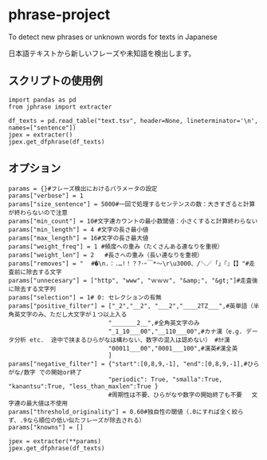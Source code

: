 # phrase-project

To detect new phrases or unknown words for texts in Japanese

日本語テキストから新しいフレーズや未知語を検出します。


## スクリプトの使用例
    import pandas as pd
    from jphrase import extracter
    
    df_texts = pd.read_table("text.tsv", header=None, lineterminator='\n', names=["sentence"])
    jpex = extracter()
    jpex.get_dfphrase(df_texts)


## オプション

    params = {}#フレーズ検出におけるパラメータの設定    
    params["verbose"] = 1    
    params["size_sentence"] = 5000#一回で処理するセンテンスの数：大きすぎると計算が終わらないので注意    
    params["min_count"] = 10#文字連カウントの最小数閾値：小さくすると計算終わらない    
    params["min_length"] = 4 #文字の長さ最小値    
    params["max_length"] = 16#文字の長さ最大値
    params["weight_freq"] = 1 #頻度への重み（たくさんある連なりを重視）
    params["weight_len"] = 2   #長さへの重み（長い連なりを重視）    
    params["removes"] = "⠀ #�\n.：.…!！？?･ｰ￣*～\r\u3000、/＼／「」『』【】"#走査前に除去する文字
    params["unnecesary"] = ["http", "www", "ｗｗｗ", "&amp;", "&gt;"]#走査後に除去する文字列
    params["selection"] = 1# 0: セレクションの有無
    params["positive_filter"] = ["_2","__2", "___2","____2TZ___",#英単語（半角英文字のみ、ただし大文字が１つ以上入る  
                                "_______2__",#全角英文字のみ
                                "_1_10___00","__110___00",#カナ漢（e.g. データ分析 etc.  途中で挟まるひらがなは構わない、数字の混入は認めない） #ｶﾅ漢
                                "00011___00","0001___100",#漢英#漢全英
                                ]
    params["negative_filter"] = {"start":[0,8,9,-1], "end":[0,8,9,-1],#ひらがな/数字 での開始or終了
                                "periodic": True, "smalla":True, "kanantsu":True, "less_than_maxlen":True }
                                #周期性は不要、ひらがなや数字の開始終了も不要 　文字連の最大値は不使用
    params["threshold_originality"] = 0.60#独自性の閾値（.0にすれば全く絞らず、.9なら順位の低い似たフレーズが除去される）
    params["knowns"] = []
    
    jpex = extracter(**params)
    jpex.get_dfphrase(df_texts)
    
